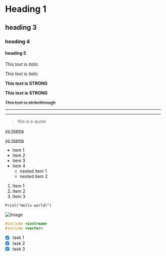 # Heading 1 
## heading 3
### heading 4
#### heading 5

*This text is italic*


_This text is italic_


**This text is STRONG**

__This text is STRONG__

~~This text is strikethrough~~

---
___


>this is a quote 



[yo mama](www.haveibeenpwned.com)

[yo mama](www.haveibeenpwned.com "your mama" )

* item 1
* item 2
* item 3 
* item 4 
    * nested item 1
    * nested item 2 

1. Item 1 
1. Item 2 
1. Item 3 


`Print("Hello world!")`

![Image](https://markdown-here.com/img/icon256.png "markdown logo")


```C++
#include <iostream>
#include <vector>
```

*[X] task 1 
*[X] task 2 
*[X] task 3 